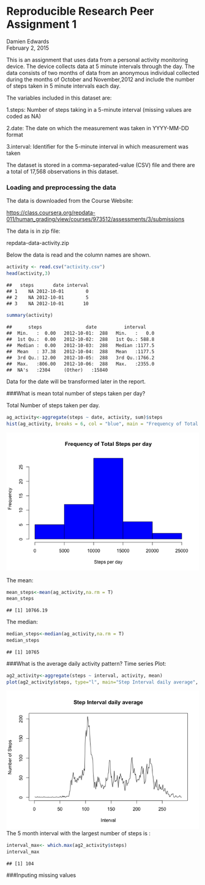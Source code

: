 # Reproducible Research Peer Assignment 1
Damien Edwards  
February 2, 2015  

This is an assignment that uses data from a personal activity monitoring device. The device collects data at 5 minute intervals through the day. The data consists of two months of data from an anonymous individual collected during the months of October and November,2012 and include the number of steps taken in 5 minute intervals each day.

The variables included in this dataset are:

1.steps: Number of steps taking in a 5-minute interval (missing values are coded as NA)

2.date: The date on which the measurement was taken in YYYY-MM-DD format

3.interval: Identifier for the 5-minute interval in which measurement was taken

The dataset is stored in a comma-separated-value (CSV) file and there are a total of 17,568 observations in this dataset.

### Loading and preprocessing the data

The data is downloaded from the Course Website:

https://class.coursera.org/repdata-011/human_grading/view/courses/973512/assessments/3/submissions

The data is in zip file:

repdata-data-activity.zip


Below the data is read and the column names are shown.

```r
activity <- read.csv("activity.csv")
head(activity,3)
```

```
##   steps       date interval
## 1    NA 2012-10-01        0
## 2    NA 2012-10-01        5
## 3    NA 2012-10-01       10
```

```r
summary(activity)
```

```
##      steps                date          interval     
##  Min.   :  0.00   2012-10-01:  288   Min.   :   0.0  
##  1st Qu.:  0.00   2012-10-02:  288   1st Qu.: 588.8  
##  Median :  0.00   2012-10-03:  288   Median :1177.5  
##  Mean   : 37.38   2012-10-04:  288   Mean   :1177.5  
##  3rd Qu.: 12.00   2012-10-05:  288   3rd Qu.:1766.2  
##  Max.   :806.00   2012-10-06:  288   Max.   :2355.0  
##  NA's   :2304     (Other)   :15840
```
Data for the date will be transformed later in the report.

###What is mean total number of steps taken per day?

Total Number of steps taken per day.

```r
ag_activity<-aggregate(steps ~ date, activity, sum)$steps
hist(ag_activity, breaks = 6, col = "blue", main = "Frequency of Total Steps per day", xlab = "Steps per day")
```

![](PA1_template_files/figure-html/unnamed-chunk-2-1.png) 

The mean:

```r
mean_steps<-mean(ag_activity,na.rm = T)
mean_steps
```

```
## [1] 10766.19
```

The median:

```r
median_steps<-median(ag_activity,na.rm = T)
median_steps
```

```
## [1] 10765
```

###What is the average daily activity pattern?
Time series Plot:


```r
ag2_activity<-aggregate(steps ~ interval, activity, mean)
plot(ag2_activity$steps, type="l", main="Step Interval daily average", ylab="Number of Steps",xlab="Interval")
```

![](PA1_template_files/figure-html/unnamed-chunk-5-1.png) 
The 5 month interval with the largest number of steps is :


```r
interval_max<- which.max(ag2_activity$steps)
interval_max
```

```
## [1] 104
```
###Inputing missing values
